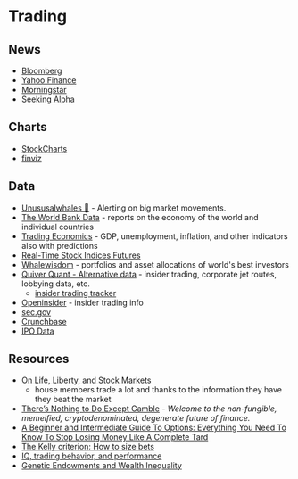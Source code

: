 # Trading

## News

- [Bloomberg](https://www.bloomberg.com/)
- [Yahoo Finance](https://finance.yahoo.com/)
- [Morningstar](https://www.morningstar.com/)
- [Seeking Alpha](https://seekingalpha.com/)

## Charts

- [StockCharts](https://stockcharts.com/freecharts/)
- [finviz](https://finviz.com/)

## Data

- [Unususalwhales 🐳](https://unusualwhales.com/) - Alerting on big market movements.
- [The World Bank Data](https://datacatalog.worldbank.org/) - reports on the economy of the world and individual countries
- [Trading Economics](https://tradingeconomics.com/forecasts) - GDP, unemployment, inflation, and other indicators also with predictions
- [Real-Time Stock Indices Futures](https://www.investing.com/indices/indices-futures)
- [Whalewisdom](https://whalewisdom.com/) - portfolios and asset allocations of world's best investors
- [Quiver Quant - Alternative data](https://www.quiverquant.com/) - insider trading, corporate jet routes, lobbying data, etc.
  - [insider trading tracker](https://www.quiverquant.com/sources/insidertrading)
- [Openinsider](http://www.openinsider.com/) - insider trading info
- [sec.gov](https://www.sec.gov/edgar/searchedgar/companysearch.html)
- [Crunchbase](https://www.crunchbase.com/)
- [IPO Data](https://site.warrington.ufl.edu/ritter/ipo-data/)

## Resources

- [On Life, Liberty, and Stock Markets](https://unusualwhales.com/i_am_the_senate)
  - house members trade a lot and thanks to the information they have they beat the market
- [There’s Nothing to Do Except Gamble](https://nymag.com/intelligencer/2021/04/nft-future-of-money.html) - _Welcome to the non-fungible, memeified, cryptodenominated, degenerate future of finance._
- [A Beginner and Intermediate Guide To Options: Everything You Need To Know To Stop Losing Money Like A Complete Tard](https://www.reddit.com/r/wallstreetbets/comments/o8wqjy/a_beginner_and_intermediate_guide_to_options/)
- [The Kelly criterion: How to size bets](https://explore.paulbutler.org/bet/)
- [IQ, trading behavior, and performance](https://www.gwern.net/docs/iq/ses/2012-grinblatt.pdf)
- [Genetic Endowments and Wealth Inequality](https://www.gwern.net/docs/economics/2020-barth.pdf)

